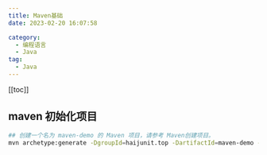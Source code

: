 ```yaml
---
title: Maven基础
date: 2023-02-20 16:07:58

category: 
  - 编程语言
  - Java
tag: 
  - Java
---
```


<!-- more -->

[[toc]]

## maven 初始化项目

```bash
## 创建一个名为 maven-demo 的 Maven 项目，请参考 Maven创建项目。
​mvn archetype:generate -DgroupId=haijunit.top -DartifactId=maven-demo -DarchetypeArtifactId=maven-demo -DinteractiveMode=false
```
